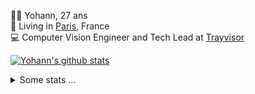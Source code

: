 <p>
  👨🏻 <bold>Yohann</bold>, 27 ans<br/>
  💼 Living in <a href="https://www.google.com/maps?q=paris">Paris</a>, France<br/>
  💻 Computer Vision Engineer and Tech Lead at <a href="https://trayvisor.com/">Trayvisor</a><br/>
</p>

<a href="https://github.com/anuraghazra/github-readme-stats"><img align="center" src="https://github-readme-stats-go94hl40s-yohann84l.vercel.app//api?username=yohann84L&show_icons=true&include_all_commits=true" alt="Yohann's github stats" /> </a>


<details>
  <summary>Some stats ...</summary><br/>
  

<!--START_SECTION:waka-->
![Code Time](http://img.shields.io/badge/Code%20Time-1%2C127%20hrs%2059%20mins-blue)

![Profile Views](http://img.shields.io/badge/Profile%20Views-0-blue)

**🐱 My GitHub Data** 

> 📦 440.8 kB Used in GitHub's Storage 
 > 
> 🏆 795 Contributions in the Year 2024
 > 
> 🚫 Not Opted to Hire
 > 
> 📜 26 Public Repositories 
 > 
> 🔑 21 Private Repositories 
 > 
**I'm an Early 🐤** 

```text
🌞 Morning                17757 commits       ████████░░░░░░░░░░░░░░░░░   30.86 % 
🌆 Daytime                32584 commits       ██████████████░░░░░░░░░░░   56.63 % 
🌃 Evening                7030 commits        ███░░░░░░░░░░░░░░░░░░░░░░   12.22 % 
🌙 Night                  163 commits         ░░░░░░░░░░░░░░░░░░░░░░░░░   00.28 % 
```
📅 **I'm Most Productive on Wednesday** 

```text
Monday                   10678 commits       █████░░░░░░░░░░░░░░░░░░░░   18.56 % 
Tuesday                  10626 commits       █████░░░░░░░░░░░░░░░░░░░░   18.47 % 
Wednesday                12599 commits       █████░░░░░░░░░░░░░░░░░░░░   21.90 % 
Thursday                 11591 commits       █████░░░░░░░░░░░░░░░░░░░░   20.15 % 
Friday                   11007 commits       █████░░░░░░░░░░░░░░░░░░░░   19.13 % 
Saturday                 377 commits         ░░░░░░░░░░░░░░░░░░░░░░░░░   00.66 % 
Sunday                   656 commits         ░░░░░░░░░░░░░░░░░░░░░░░░░   01.14 % 
```


📊 **This Week I Spent My Time On** 

```text
🕑︎ Time Zone: Europe/Paris

💬 Programming Languages: 
No Activity Tracked This Week

🔥 Editors: 
No Activity Tracked This Week

💻 Operating System: 
No Activity Tracked This Week
```

**I Mostly Code in Python** 

```text
Python                   26 repos            ██████████████░░░░░░░░░░░   55.32 % 
Jupyter Notebook         4 repos             ██░░░░░░░░░░░░░░░░░░░░░░░   08.51 % 
JavaScript               3 repos             ██░░░░░░░░░░░░░░░░░░░░░░░   06.38 % 
HTML                     2 repos             █░░░░░░░░░░░░░░░░░░░░░░░░   04.26 % 
Shell                    1 repo              █░░░░░░░░░░░░░░░░░░░░░░░░   02.13 % 
```




 Last Updated on 29/06/2024 00:31:46 UTC
<!--END_SECTION:waka-->
